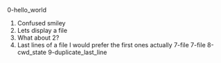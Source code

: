 0-hello_world
1. Confused smiley
2. Lets display a file
3. What about 2?
4. Last lines of a file
I would prefer the first ones actually
7-file
7-file
8-cwd_state
9-duplicate_last_line
